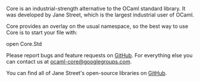 Core is an industrial-strength alternative to the OCaml standard
library.  It was developed by Jane Street, which is the largest
industrial user of OCaml.

Core provides an overlay on the usual namespace, so the best way to
use Core is to start your file with:

   open Core.Std

Please report bugs and feature requests on
[GitHub](https://github.com/janestreet/core). For everything else you
can contact us at <ocaml-core@googlegroups.com>.

You can find all of Jane Street's open-source libraries on
[GitHub](https://github.com/janestreet).
